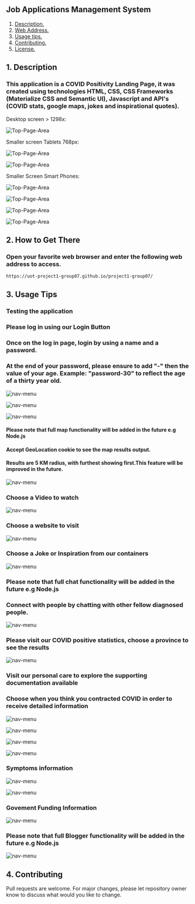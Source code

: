 ## Job Applications Management System

1. [ Description. ](#desc)
2. [ Web Address. ](#web-address)
3. [ Usage tips. ](#usage)
4. [ Contributing. ](#contributing)
5. [ License. ](#license)

<a name="desc"></a>
## 1. Description

### This application is a COVID Positivity Landing Page, it was created using technologies HTML, CSS, CSS Frameworks (Materialize CSS and Semantic UI), Javascript and API's (COVID stats, google maps, jokes and inspirational quotes).

Desktop screen > 1298x:

![Top-Page-Area](./assets/images/Landing-Page-Large-Updated.JPG?raw=true "Landing-Page-Large")

Smaller screen Tablets 768px:

![Top-Page-Area](./assets/images/Landing-Page-Ipad.JPG?raw=true "Landing-Page-Ipad")

![Top-Page-Area](./assets/images/Landing-Page-Ipad-Menu.JPG?raw=true "Landing-Page-Ipad-Menu")


Smaller Screen Smart Phones:

![Top-Page-Area](./assets/images/Landing-Page-Smaller1.JPG?raw=true "landing-page-desktip-smartPhones-1")

![Top-Page-Area](./assets/images/Landing-Page-Smaller-Menu.JPG?raw=true "landing-page-desktip-smartPhones-2")

![Top-Page-Area](./assets/images/Landing-Page-Smaller3.JPG?raw=true "landing-page-desktip-smartPhones-3")

![Top-Page-Area](./assets/images/Landing-Page-Smaller4.JPG?raw=true "landing-page-desktip-smartPhones-4")



<a name="web-address"></a>
## 2. How to Get There

### Open your favorite web browser and enter the following web address to access.

```html
https://uot-project1-group07.github.io/project1-group07/
```
<a name="usage"></a>
## 3. Usage Tips

### Testing the application

### Please log in using our Login Button
### Once on the log in page, login by using a name and a password.
### At the end of your password, please ensure to add "-" then the value of your age. Example: "password-30" to reflect the age of a thirty year old.

![nav-menu](./assets/images/Login-Page-Button.JPG?raw=true "Login-Page-Button")

![nav-menu](./assets/images/Login-Page-Landing.JPG?raw=true "Login-Page-Landing")

![nav-menu](./assets/images/Login-Page-Modal.JPG?raw=true "Login-Page-Modal")



#### Please note that full map functionality will be added in the future e.g Node.js
#### Accept GeoLocation cookie to see the map results output. 
#### Results are 5 KM radius, with furthest showing first.This feature will be improved in the future.

![nav-menu](./assets/images/Landing-Page-Functionality-Map-Container.JPG?raw=true "Landing-Page-Functionality-Map-Container")

### Choose a Video to watch

![nav-menu](./assets/images/Landing-Page-Functionality-Choose-Video.JPG?raw=true "Landing-Page-Functionality-Choose-Video")

### Choose a website to visit

![nav-menu](./assets/images/Landing-Page-Functionality-Choose-Website.JPG?raw=true "Landing-Page-Functionality-Choose-Website")

### Choose a Joke or Inspiration from our containers

![nav-menu](./assets/images/Landing-Page-Functionality-Choose-Joke-Inspiration.JPG?raw=true "Landing-Page-Functionality-Choose-Joke-Inspiration")

### Please note that full chat functionality will be added in the future e.g Node.js
### Connect with people by chatting with other fellow diagnosed people.

![nav-menu](./assets/images/Landing-Page-Functionality-Chat-Container.JPG?raw=true "Landing-Page-Functionality-Chat-Container")

### Please visit our COVID positive statistics, choose a province to see the results

![nav-menu](./assets/images/Landing-Page-Functionality-COVID-Positive-Statistics.JPG?raw=true "Landing-Page-Functionality-COVID-Positive-Statistics")

### Visit our personal care to explore the supporting documentation available
### Choose when you think you contracted COVID in order to receive detailed information

![nav-menu](./assets/images/Personal-Page-Button.JPG?raw=true "Personal-Page-Button")

![nav-menu](./assets/images/Personal-Page.JPG?raw=true "Personal-Page")

![nav-menu](./assets/images/Personal-Page-Date-Picker.JPG?raw=true "Personal-Page-Date-Picker")

![nav-menu](./assets/images/Personal-Page-Date-Picker-Progression.JPG?raw=true "Personal-Page-Date-Picker-Progression")

### Symptoms information

![nav-menu](./assets/images/Personal-Page-Support-Information.JPG?raw=true "Personal-Page-Support-Information")

![nav-menu](./assets/images/Personal-Page-Support-Information-Symptoms-Modal.JPG?raw=true "Personal-Page-Support-Information-Symptoms-Modal")

### Govement Funding Information

![nav-menu](./assets/images/Personal-Page-Goverment-Funding-Cards.JPG?raw=true "Personal-Page-Goverment-Funding-Cards")


### Please note that full Blogger functionality will be added in the future e.g Node.js

![nav-menu](./assets/images/Personal-Page-Forum-Logger.JPG?raw=true "Personal-Page-Forum-Logger")


<a name="contributing"></a>
## 4. Contributing
Pull requests are welcome. For major changes, please let repository owner know to discuss what would you like to change.

<a name="license"></a>
